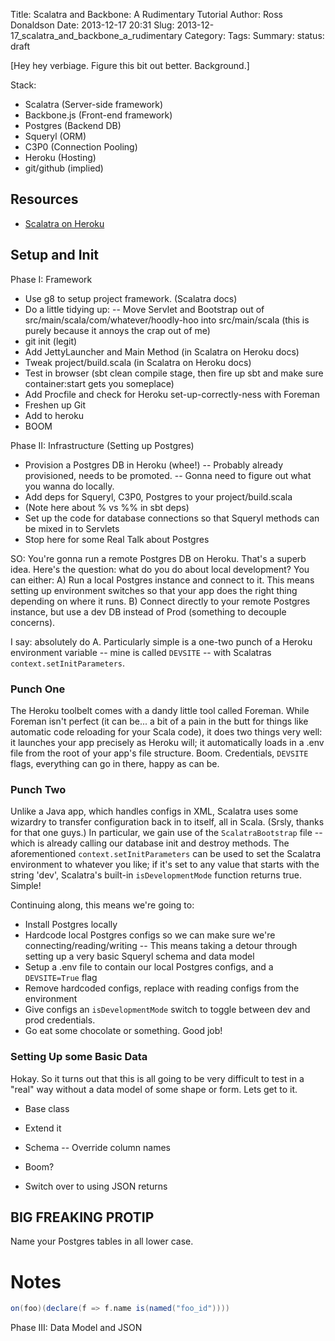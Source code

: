 Title: Scalatra and Backbone: A Rudimentary Tutorial
Author: Ross Donaldson
Date: 2013-12-17 20:31
Slug: 2013-12-17_scalatra_and_backbone_a_rudimentary
Category:
Tags:
Summary:
status: draft

[Hey hey verbiage. Figure this bit out better. Background.]

Stack:
- Scalatra (Server-side framework)
- Backbone.js (Front-end framework)
- Postgres (Backend DB)
- Squeryl (ORM)
- C3P0 (Connection Pooling)
- Heroku (Hosting)
- git/github (implied)

## Resources
- [Scalatra on Heroku](http://www.scalatra.org/guides/deployment/heroku.html)

## Setup and Init

Phase I: Framework
- Use g8 to setup project framework. (Scalatra docs)
- Do a little tidying up:
-- Move Servlet and Bootstrap out of src/main/scala/com/whatever/hoodly-hoo into src/main/scala (this is purely because it annoys the crap out of me)
- git init (legit)
- Add JettyLauncher and Main Method (in Scalatra on Heroku docs)
- Tweak project/build.scala (in Scalatra on Heroku docs)
- Test in browser (sbt clean compile stage, then fire up sbt and make sure container:start gets you someplace)
- Add Procfile and check for Heroku set-up-correctly-ness with Foreman
- Freshen up Git
- Add to heroku
- BOOM

Phase II: Infrastructure (Setting up Postgres)
- Provision a Postgres DB in Heroku (whee!)
-- Probably already provisioned, needs to be promoted.
-- Gonna need to figure out what you wanna do locally.
- Add deps for Squeryl, C3P0, Postgres to your project/build.scala
- (Note here about % vs %% in sbt deps)
- Set up the code for database connections so that Squeryl methods can be mixed in to Servlets
- Stop here for some Real Talk about Postgres

SO: You're gonna run a remote Postgres DB on Heroku. That's a superb idea. Here's the question: what do you do about local development? You can either:
A) Run a local Postgres instance and connect to it. This means setting up environment switches so that your app does the right thing depending on where it runs.
B) Connect directly to your remote Postgres instance, but use a dev DB instead of Prod (something to decouple concerns).

I say: absolutely do A. Particularly simple is a one-two punch of a Heroku environment variable -- mine is called `DEVSITE` -- with Scalatras `context.setInitParameters`.

### Punch One
The Heroku toolbelt comes with a dandy little tool called Foreman. While Foreman isn't perfect (it can be... a bit of a pain in the butt for things like automatic code reloading for your Scala code), it does two things very well: it launches your app precisely as Heroku will; it automatically loads in a .env file from the root of your app's file structure. Boom. Credentials, `DEVSITE` flags, everything can go in there, happy as can be.

### Punch Two
Unlike a Java app, which handles configs in XML, Scalatra uses some wizardry to transfer configuration back in to itself, all in Scala. (Srsly, thanks for that one guys.) In particular, we gain use of the `ScalatraBootstrap` file -- which is already calling our database init and destroy methods. The aforementioned `context.setInitParameters` can be used to set the Scalatra environment to whatever you like; if it's set to any value that starts with the string 'dev', Scalatra's built-in `isDevelopmentMode` function returns true. Simple!

Continuing along, this means we're going to:
- Install Postgres locally
- Hardcode local Postgres configs so we can make sure we're connecting/reading/writing
-- This means taking a detour through setting up a very basic Squeryl schema and data model
- Setup a .env file to contain our local Postgres configs, and a `DEVSITE=True` flag
- Remove hardcoded configs, replace with reading configs from the environment
- Give configs an `isDevelopmentMode` switch to toggle between dev and prod credentials.
- Go eat some chocolate or something. Good job!

### Setting Up some Basic Data
Hokay. So it turns out that this is all going to be very difficult to test in a "real" way without a data model of some shape or form. Lets get to it.

- Base class
- Extend it
- Schema
-- Override column names
- Boom?

- Switch over to using JSON returns

## BIG FREAKING PROTIP
Name your Postgres tables in all lower case.

# Notes

```scala
on(foo)(declare(f => f.name is(named("foo_id"))))
```


Phase III: Data Model and JSON
